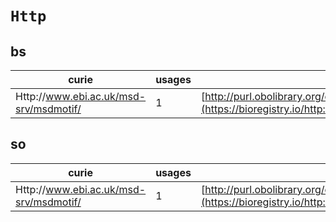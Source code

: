 # `Http`

## bs

| curie                                  |   usages | nodes                                                                                                         |
|----------------------------------------|----------|---------------------------------------------------------------------------------------------------------------|
| Http://www.ebi.ac.uk/msd-srv/msdmotif/ |        1 | [http://purl.obolibrary.org/obo/SO:0001108](https://bioregistry.io/http://purl.obolibrary.org/obo/SO:0001108) |
## so

| curie                                  |   usages | nodes                                                                                                         |
|----------------------------------------|----------|---------------------------------------------------------------------------------------------------------------|
| Http://www.ebi.ac.uk/msd-srv/msdmotif/ |        1 | [http://purl.obolibrary.org/obo/SO:0001108](https://bioregistry.io/http://purl.obolibrary.org/obo/SO:0001108) |

